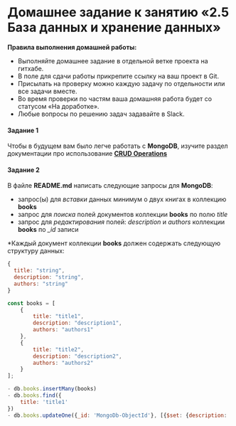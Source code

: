 # Домашнее задание к занятию «2.5 База данных и хранение данных»

**Правила выполнения домашней работы:** 
* Выполняйте домашнее задание в отдельной ветке проекта на гитхабе.
* В поле для сдачи работы прикрепите ссылку на ваш проект в Git.
* Присылать на проверку можно каждую задачу по отдельности или все задачи вместе. 
* Во время проверки по частям ваша домашняя работа будет со статусом «На доработке».
* Любые вопросы по решению задач задавайте в Slack.


#### Задание 1
Чтобы в будущем вам было легче работать с **MongoDB**, изучите раздел 
документации про использование [**CRUD Operations**](https://docs.mongodb.com/manual/crud/)

#### Задание 2
В файле **README.md** написать следующие запросы для **MongoDB**:
 - запрос(ы) для *вставки* данных минимум о двух книгах в коллекцию **books**
 - запрос для *поиска* полей документов коллекции **books** по полю *title*
 - запрос для *редактирования* полей: *description* и *authors* коллекции **books** по *_id* записи
 
*Каждый документ коллекции **books** должен содержать следующую структуру данных: 
```javascript
{
  title: "string",
  description: "string",
  authors: "string"
}
``` 
```javascript
const books = [
    {
        title: "title1",
        description: "description1",
        authors: "authors1"
    },
    {
        title: "title2",
        description: "description2",
        authors: "authors2"
    }
];

- db.books.insertMany(books)
- db.books.find({
    title: 'title1'
})
- db.books.updateOne({_id: 'MongoDb-ObjectId'}, [{$set: {description: 'dsc1', title: 't1'}}])
``` 
